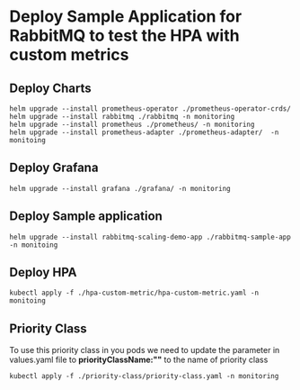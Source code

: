 # Deploy Sample Application for RabbitMQ to test the HPA with custom metrics

## Deploy Charts
```
helm upgrade --install prometheus-operator ./prometheus-operator-crds/
helm upgrade --install rabbitmq ./rabbitmq -n monitoring
helm upgrade --install prometheus ./prometheus/ -n monitoring
helm upgrade --install prometheus-adapter ./prometheus-adapter/  -n monitoing
```
## Deploy Grafana
```
helm upgrade --install grafana ./grafana/ -n monitoring
```

## Deploy Sample application
```
helm upgrade --install rabbitmq-scaling-demo-app ./rabbitmq-sample-app -n monitoing
```
## Deploy HPA
```
kubectl apply -f ./hpa-custom-metric/hpa-custom-metric.yaml -n monitoing
```

## Priority Class
To use this priority class in you pods we need to update the parameter in values.yaml file to **priorityClassName:""** to the name of priority class 
```
kubectl apply -f ./priority-class/priority-class.yaml -n monitoring
```
